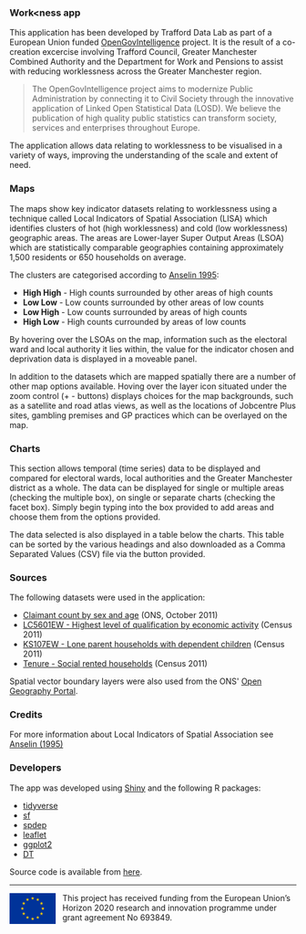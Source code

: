 
### Work<ness app

This application has been developed by Trafford Data Lab as part of a European Union funded [OpenGovIntelligence](http://www.opengovintelligence.eu) project. It is the result of a co-creation excercise involving Trafford Council, Greater Manchester Combined Authority and the Department for Work and Pensions to assist with reducing worklessness across the Greater Manchester region.

>The OpenGovIntelligence project aims to modernize Public Administration by connecting it to Civil Society through the innovative application of Linked Open Statistical Data (LOSD). We believe the publication of high quality public statistics can transform society, services and enterprises throughout Europe.

The application allows data relating to worklessness to be visualised in a variety of ways, improving the understanding of the scale and extent of need.

### Maps

The maps show key indicator datasets relating to worklessness using a technique called Local Indicators of Spatial Association (LISA) which identifies clusters of hot (high worklessness) and cold (low worklessness) geographic areas. The areas are Lower-layer Super Output Areas (LSOA) which are statistically comparable geographies containing approximately 1,500 residents or 650 households on average.

The clusters are categorised according to [Anselin 1995](http://onlinelibrary.wiley.com/doi/10.1111/j.1538-4632.1995.tb00338.x/abstract):

- **High High** - High counts surrounded by other areas of high counts
- **Low Low** - Low counts surrounded by other areas of low counts
- **Low High** - Low counts surrounded by areas of high counts
- **High Low** - High counts currounded by areas of low counts

By hovering over the LSOAs on the map, information such as the electoral ward and local authority it lies within, the value for the indicator chosen and deprivation data is displayed in a moveable panel.

In addition to the datasets which are mapped spatially there are a number of other map options available. Hoving over the layer icon situated under the zoom control (+ - buttons) displays choices for the map backgrounds, such as a satellite and road atlas views, as well as the locations of Jobcentre Plus sites, gambling premises and GP practices which can be overlayed on the map.

### Charts

This section allows temporal (time series) data to be displayed and compared for electoral wards, local authorities and the Greater Manchester district as a whole. The data can be displayed for single or multiple areas (checking the multiple box), on single or separate charts (checking the facet box). Simply begin typing into the box provided to add areas and choose them from the options provided.

The data selected is also displayed in a table below the charts. This table can be sorted by the various headings and also downloaded as a Comma Separated Values (CSV) file via the button provided.

### Sources

The following datasets were used in the application:

- [Claimant count by sex and age](https://www.nomisweb.co.uk/datasets/ucjsa) (ONS, October 2011)
- [LC5601EW - Highest level of qualification by economic activity](https://www.nomisweb.co.uk/census/2011/lc5601ew) (Census 2011)
- [KS107EW - Lone parent households with dependent children](https://www.nomisweb.co.uk/census/2011/KS107EW) (Census 2011)
- [Tenure - Social rented households](https://www.nomisweb.co.uk/census/2011/ks402ew) (Census 2011)

Spatial vector boundary layers were also used from the ONS' [Open Geography Portal](http://geoportal.statistics.gov.uk/).

### Credits
For more information about Local Indicators of Spatial Association see [Anselin (1995)](http://onlinelibrary.wiley.com/doi/10.1111/j.1538-4632.1995.tb00338.x/abstract)

### Developers

The app was developed using [Shiny](https://cran.r-project.org/web/packages/shiny/index.html) and the following R packages:

- [tidyverse](https://cran.r-project.org/web/packages/tidyverse/index.html)
- [sf](https://cran.r-project.org/web/packages/sf/index.html) 
- [spdep](https://cran.r-project.org/web/packages/spdep/index.html) 
- [leaflet](https://cran.r-project.org/web/packages/leaflet/index.html)
- [ggplot2](https://cran.r-project.org/web/packages/ggplot2/index.html)
- [DT](https://cran.r-project.org/web/packages/DT/index.html)

Source code is available from [here](https://github.com/traffordDataLab/projects/tree/master/opengovintelligence/apps/beta). 

---

<div class='svg_holder' style="float: left; margin-right: 12px;">
  <svg width="81" height="54">
  	<desc>European flag</desc>
  	<g transform="scale(0.1)">
  	<defs><g id="s"><g id="c"><path id="t" d="M0,0v1h0.5z" transform="translate(0,-1)rotate(18)"/><use xlink:href="#t" transform="scale(-1,1)"/></g><g id="a"><use xlink:href="#c" transform="rotate(72)"/><use xlink:href="#c" transform="rotate(144)"/></g><use xlink:href="#a" transform="scale(-1,1)"/></g></defs>
  	<rect fill="#039" width="810" height="540"/><g fill="#fc0" transform="scale(30)translate(13.5,9)"><use xlink:href="#s" y="-6"/><use xlink:href="#s" y="6"/><g id="l"><use xlink:href="#s" x="-6"/><use xlink:href="#s" transform="rotate(150)translate(0,6)rotate(66)"/><use xlink:href="#s" transform="rotate(120)translate(0,6)rotate(24)"/><use xlink:href="#s" transform="rotate(60)translate(0,6)rotate(12)"/><use xlink:href="#s" transform="rotate(30)translate(0,6)rotate(42)"/></g><use xlink:href="#l" transform="scale(-1,1)"/></g></g>
  </svg>
</div>
<p>This project has received funding from the European Union’s Horizon 2020 research and innovation programme under grant agreement No 693849.</p>